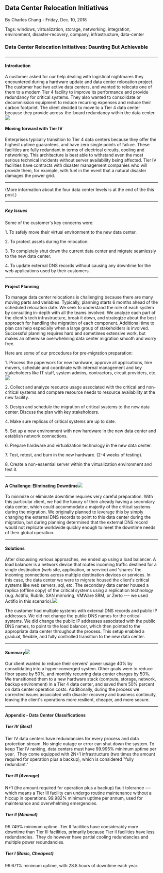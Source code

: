 Data Center Relocation Initiatives
----------------------------------

By Charles Chang - Friday, Dec. 10, 2018

Tags: windows, virtualization, storage, networking, integration, environment, disaster-recovery, company, infrastructure, data-center

### Data Center Relocation Initiatives: Daunting But Achievable

###

* * * * *

#### Introduction

A customer asked for our help dealing with logistical nightmares they encountered during a hardware update and data center relocation project. The customer had two active data centers, and wanted to relocate one of them to a modern Tier 4 facility to improve its performance and provide redundancy for critical systems. They also wanted to consolidate or decommission equipment to reduce recurring expenses and reduce their carbon footprint. The client decided to move to a Tier 4 data center because they provide across-the-board redundancy within the data center. ![](https://lh4.googleusercontent.com/KECQiaIv9vq6_8tCbnr0c-pp2Z_6ER66KYWzZ_UXyYLNA9nzqktf8r_kTmomYP2FLD4CiVJL6qkADhBJaUtof0V-riFdZpvqFjB2_8-vsyVtFsku5_74p-8_UA-ton5Wx9dqMWtL)

#### Moving forward with Tier IV

Enterprises typically transition to Tier 4 data centers because they offer the highest uptime guarantees, and have zero single points of failure. These facilities are fully redundant in terms of electrical circuits, cooling and networking. This architecture is best able to withstand even the most serious technical incidents without server availability being affected. Tier IV facilities have contracts with disaster management companies who will provide them, for example, with fuel in the event that a natural disaster damages the power grid.

* * * * *

(More information about the four data center levels is at the end of the this post.)

* * * * *

##### Key Issues

Some of the customer's key concerns were:

1\. To safely move their virtual environment to the new data center.

2\. To protect assets during the relocation.

3\. To completely shut down the current data center and migrate seamlessly to the new data center.

4\. To update external DNS records without causing any downtime for the web applications used by their customers.

* * * * *

#### Project Planning

To manage data center relocations is challenging because there are many moving parts and variables. Typically, planning starts 6 months ahead of the scheduled relocation date. We seek to understand the role of each system by consulting in-depth with all the teams involved. We analyze each part of the client's tech infrastructure, break it down, and strategize about the best approach for handling the migration of each component. Additional time to plan can help especially when a large group of stakeholders is involved. Successful planning requires hard and sometimes extensive work, but makes an otherwise overwhelming data center migration smooth and worry free.

Here are some of our procedures for pre-migration preparation:

1\. Process the paperwork for new hardware, approve all applications, hire movers, schedule and coordinate with internal management and key stakeholders like IT staff, system admins, contractors, circuit providers, etc.![](https://lh4.googleusercontent.com/YpEoWm5H1hM-PPol0Rck-ou_Tb6cmlk4QQdxGCgfkt91Os6GpluVKDpNQNE08LwdENaQvS1RIfw8e0AB5xT-HLKExCzyh8etNMBdfxQCjYOYKzpyFgG0xRb2uQtG2LJZndhahsHt)

2\. Collect and analyze resource usage associated with the critical and non-critical systems and compare resource needs to resource availability at the new facility.

3\. Design and schedule the migration of critical systems to the new data center. Discuss the plan with key stakeholders.

4\. Make sure replicas of critical systems are up to date.

5\. Set up a new environment with new hardware in the new data center and establish network connections.

6\. Prepare hardware and virtualization technology in the new data center.

7\. Test, retest, and burn in the new hardware. (2-4 weeks of testing).

8\. Create a non-essential server within the virtualization environment and test it.

* * * * *

#### A Challenge: Eliminating Downtime![](https://lh5.googleusercontent.com/8tGYGGV_3X8iy_pi6Z_AdrJh014UaaMtyMm_-nIqNJ4kO4MoK3-RpVlA1_4Ds7eqHblzIXiHjrjieiEEtgsxg9yJOJfq-SkpO0FA2H-88rXSnB5TmWGFLgIvtbEFr3XT7QFvKGl3)

To minimize or eliminate downtime requires very careful preparation. With this particular client, we had the luxury of their already having a secondary data center, which could accommodate a majority of the critical systems during the migration. We originally planned to leverage this by simply changing the external DNS records to point to this data center during the migration, but during planning determined that the external DNS record would not replicate worldwide quickly enough to meet the downtime needs of their global operation.

* * * * *

#### Solutions

After discussing various approaches, we ended up using a load balancer. A load balancer is a network device that routes incoming traffic destined for a single destination (web site, application, or service) and 'shares' the incoming connections across multiple destination devices or services. In this case, the data center we were to migrate housed the client's critical systems like web servers, sql, etc. The secondary data center housed a replica (offline copy) of the critical systems using a replication technology (e.g. Actifio, Rubrik, SAN mirroring, VMWare SRM, or Zerto --- we used Actifio in this scenario).![](https://lh5.googleusercontent.com/LRumZsXWkWNlCb1Qy2hrP_rIUHsENrLdRcvqCaAcjnLjbnzRV5_xhzxZE7Ae0iU5zth9leQinwmxcHINoso5kRRITuUkw5dukoHXXoB_VNSOWdC9qFTrnAVm6r2KSWT4aUNhddPz)

The customer had multiple systems with external DNS records and public IP addresses. We did not change the public DNS names for the critical systems. We did change the public IP addresses associated with the public DNS names, to point to the load balancer, which then pointed to the appropriate data center throughout the process. This setup enabled a gradual, flexible, and fully controlled transition to the new data center.

* * * * *

#### Summary![](https://lh3.googleusercontent.com/3xBfelArNw6-22IMkE6HQRyuP_9c2eHgbfTvXg2JnDFU9p8njADgWJ1-sp6bCjpm5HIifilJpN45FpE0YEhjttUcebz2uPte8qtc637znMFQ_UhmjoqEhYhPyP0KxR3zAdYuowIA)

Our client wanted to reduce their servers' power usage 40% by consolidating into a hyper-converged system. Other goals were to reduce floor space by 50%, and monthly recurring data center charges by 50%. We transitioned them to a new hardware stack (compute, storage, network, backup environment) in a Tier 4 data center, and saved them 50% percent on data center operation costs. Additionally, during the process we corrected issues associated with disaster recovery and business continuity, leaving the client's operations more resilient, cheaper, and more secure.

* * * * *

#### Appendix - Data Center Classifications

##### Tier IV (Best)

Tier IV data centers have redundancies for every process and data protection stream. No single outage or error can shut down the system. To keep Tier IV ranking, data centers must have 99.995% minimum uptime per year.  They come equipped with 2N+1 infrastructure (two times the amount required for operation plus a backup), which is considered "fully redundant."

##### Tier III (Average)

N+1 (the amount required for operation plus a backup) fault tolerance --- which means a Tier III facility can undergo routine maintenance without a hiccup in operations. 99.982% minimum uptime per annum, used for maintenance and overwhelming emergencies.

##### Tier II (Minimal)

99.749% minimum uptime. Tier II facilities have considerably more downtime than Tier III facilities, primarily because Tier II facilities have less redundancies.  They do however have partial cooling redundancies and multiple power redundancies.

##### Tier I (Basic, Cheapest)

99.671% minimum uptime, with 28.8 hours of downtime each year.
